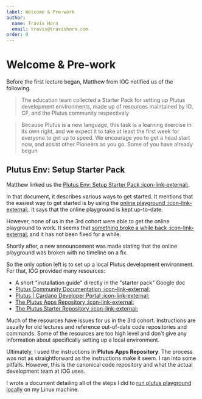 ```yaml
---
label: Welcome & Pre-work
author:
  name: Travis Horn
  email: travis@travishorn.com
order: 0
---
```


# Welcome & Pre-work

Before the first lecture began, Matthew from IOG notified us of the following.

> The education team collected a Starter Pack for setting up Plutus development
> environments, made up of resources maintained by IO, CF, and the Plutus
> community respectively

> Because Plutus is a new language, this task is a learning exercise in its own
> right, and we expect it to take at least the first week for everyone to get up
> to speed. We encourage you to get a head start now, and assist other Pioneers
> as you go. Some of you have already begun

## Plutus Env: Setup Starter Pack

Matthew linked us the [Plutus Env: Setup Starter Pack
:icon-link-external:](https://docs.google.com/document/d/13112LHG9vVvNUs40oZSqZ-DF6_yFiT_SJZ2NaEmjMM4/edit?usp=sharing).

In that document, it describes various ways to get started. It mentions that the
easiest way to get started is by using the [online playground
:icon-link-external:](https://playground.plutus.iohkdev.io/). It says that the
online playground is kept up-to-date.

However, none of us in the 3rd cohort were able to get the online playground to
work. It seems that [something broke a while back
:icon-link-external:](https://github.com/input-output-hk/plutus-apps/issues/195)
and it has not been fixed for a while.

Shortly after, a new announcement was made stating that the online playground
was broken with no timeline on a fix.

So the only option left is to set up a local Plutus development environment. For
that, IOG provided many resources:

- A short "installation guide" directly in the "starter pack" Google doc
- [Plutus Community Documentation
  :icon-link-external:](https://docs.plutus-community.com/)
- [Plutus | Cardano Developer Portal
  :icon-link-external:](https://developers.cardano.org/docs/smart-contracts/plutus/)
- [The Plutus Apps Repository
  :icon-link-external:](https://github.com/input-output-hk/plutus-apps)
- [The Plutus Starter Repository
  :icon-link-external:](https://github.com/input-output-hk/plutus-starter)

Much of the resources have issues for us in the 3rd cohort. Instructions are
usually for old lectures and reference out-of-date code repositories and
commands. Some of the resources are too high level and don't give any
information about specifically setting up a local environment.

Ultimately, I used the instructions in **Plutus Apps Repository**. The process
was not as straightforward as the instructions make it seem. I ran into some
pitfalls. However, this is the canonical code repository and what the actual
development team at IOG uses.

I wrote a document detailing all of the steps I did to [run plutus playground
locally](../appendix/run-plutus-playground-locally.md) on my Linux machine.
